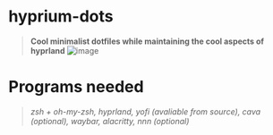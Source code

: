 # hyprium-dots
>**Cool minimalist dotfiles while maintaining the cool aspects of hyprland**
![image](https://user-images.githubusercontent.com/82564850/221440363-8a83cca2-1754-4f27-8297-8ed37693aab0.png)

# Programs needed
>*zsh + oh-my-zsh, hyprland, yofi (avaliable from source), cava (optional), waybar, alacritty, nnn (optional)*

